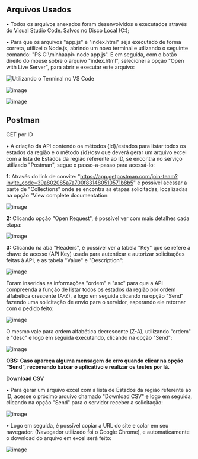 ## Arquivos Usados

• Todos os arquivos anexados foram desenvolvidos e executados através do Visual Studio Code. Salvos no Disco Local (C:);

• Para que os arquivos "app.js" e "index.html" seja executado de forma correta, utilizei o Node.js, abrindo um novo terminal e utlizando o seguinte comando: "PS C:\minhaapi> node app.js". E em seguida, com o botão direito do mouse sobre o arquivo "index.html", selecionei a opção "Open with Live Server", para abrir e executar este arquivo:

![Utilizando o Terminal no VS Code](https://github.com/luixzg/Teste-EDI-Labs/assets/168920288/3d5c67b8-4ae7-447e-9559-5c5303700dc7)

![image](https://github.com/luixzg/Teste-EDI-Labs/assets/168920288/0d5a072a-7a13-4cbd-923d-ce91b898695e)

![image](https://github.com/luixzg/Teste-EDI-Labs/assets/168920288/5e97ef52-1566-4443-8d33-635ffdd0c797)

## Postman

GET por ID

• A criação da API contendo os métodos {id}/estados para listar todos os estados da região e o método {id}/csv que deverá gerar um arquivo excel com a lista de Estados da região referente ao ID, se encontra no serviço utilizado "Postman", segue o passo-a-passo para acessá-lo:

**1:** Através do link de convite: "https://app.getpostman.com/join-team?invite_code=39a802085a7a700f831480510571b8b5" é possivel acessar a parte de "Collections" onde se encontra as etapas solicitadas, localizadas na opção "View complete documentation:

![image](https://github.com/luixzg/Teste-EDI-Labs/assets/168920288/1bee68ae-68b4-44c8-b782-a5036bc86d02)

**2:** Clicando opção "Open Request", é possível ver com mais detalhes cada etapa:

![image](https://github.com/luixzg/Teste-EDI-Labs/assets/168920288/eabd9089-d951-4f75-838e-728657271eb1)

**3:** Clicando na aba "Headers", é possível ver a tabela "Key" que se refere à chave de acesso (API Key) usada para autenticar e autorizar solicitações feitas à API, e as tabela "Value" e "Description":

![image](https://github.com/luixzg/Teste-EDI-Labs/assets/168920288/011bb238-0707-4cca-975d-a9b21e8f3f8e)

Foram inseridas as informações "ordem" e "asc" para que a API compreenda a função de listar todos os estados da região por ordem alfabética crescente (A-Z), e logo em seguida clicando na opção "Send" fazendo uma solicitação de envio para o servidor, esperando ele retornar com o pedido feito:

![image](https://github.com/luixzg/Teste-EDI-Labs/assets/168920288/48bf872e-0bb1-4a2b-92e9-9396000a97a7)

O mesmo vale para ordem alfabética decrescente (Z-A), utilizando "ordem" e "desc" e logo em seguida executando, clicando na opção "Send":

![image](https://github.com/luixzg/Teste-EDI-Labs/assets/168920288/378d9b8c-ed6c-4cd0-b07f-16015cb50030)

**OBS: Caso apareça alguma mensagem de erro quando clicar na opção "Send", recomendo baixar o aplicativo e realizar os testes por lá.**

**Download CSV**

• Para gerar um arquivo excel com a lista de Estados da região referente ao ID, acesse o próximo arquivo chamado "Download CSV" e logo em seguida, clicando na opção "Send" para o servidor receber a solicitação:

![image](https://github.com/luixzg/Teste-EDI-Labs/assets/168920288/2c4d6d4e-9e15-49d8-8ed6-c3acdb5a5874)

• Logo em seguida, é possível copiar a URL do site e colar em seu navegador. (Navegador utilizado foi o Google Chrome), e automaticamente o download do arquivo em excel será feito:

![image](https://github.com/luixzg/Teste-EDI-Labs/assets/168920288/39eede34-e7b6-49a1-911c-4b3d991d2f8b)

















